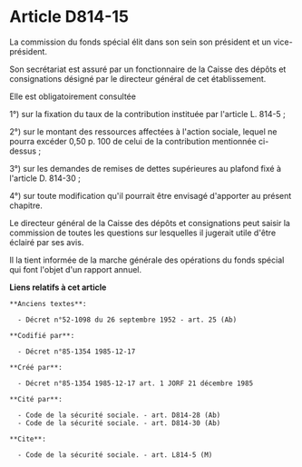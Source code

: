 # Article D814-15

La commission du fonds spécial élit dans son sein son président et un vice-président. 

Son secrétariat est assuré par un fonctionnaire de la Caisse des dépôts et consignations désigné par le directeur général de
cet établissement. 

Elle est obligatoirement consultée 

1°) sur la fixation du taux de la contribution instituée par l'article L. 814-5 ; 

2°) sur le montant des ressources affectées à l'action sociale, lequel ne pourra excéder 0,50 p. 100 de celui de la
contribution mentionnée ci-dessus ; 

3°) sur les demandes de remises de dettes supérieures au plafond fixé à l'article D. 814-30 ; 

4°) sur toute modification qu'il pourrait être envisagé d'apporter au présent chapitre. 

Le directeur général de la Caisse des dépôts et consignations peut saisir la commission de toutes les questions sur
lesquelles il jugerait utile d'être éclairé par ses avis. 

Il la tient informée de la marche générale des opérations du fonds spécial qui font l'objet d'un rapport annuel.

**Liens relatifs à cet article**

	**Anciens textes**:

	  - Décret n°52-1098 du 26 septembre 1952 - art. 25 (Ab)

	**Codifié par**:

	  - Décret n°85-1354 1985-12-17

	**Créé par**:

	  - Décret n°85-1354 1985-12-17 art. 1 JORF 21 décembre 1985

	**Cité par**:

	  - Code de la sécurité sociale. - art. D814-28 (Ab)
	  - Code de la sécurité sociale. - art. D814-30 (Ab)

	**Cite**:

	  - Code de la sécurité sociale. - art. L814-5 (M)
